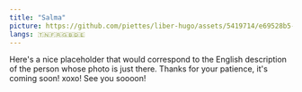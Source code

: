 ```yaml
---
title: "Salma"
picture: https://github.com/piettes/liber-hugo/assets/5419714/e69528b5-6958-4cac-af8c-232132b948b4
langs: 🇹🇳🇫🇷🇬🇧🇩🇪
---
```


Here's a nice placeholder that would correspond to the English description of the person whose photo is just there.
Thanks for your patience, it's coming soon! xoxo!
See you soooon!